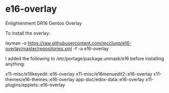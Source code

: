 # e16-overlay
Enlightenment DR16 Gentoo Overlay

To install the overlay:

layman -o https://raw.githubusercontent.com/mcclung/e16-overlay/master/repositories.xml -f -a e16-overlay

I added the following to /etc/portage/package.unmask/e16 before installing anything:

x11-misc/e16keyedit::e16-overlay
x11-misc/e16menuedit2::e16-overlay
x11-themes/e16-themes::e16-overlay
app-doc/edox-data::e16-overlay
x11-plugins/epplets::e16-overlay

